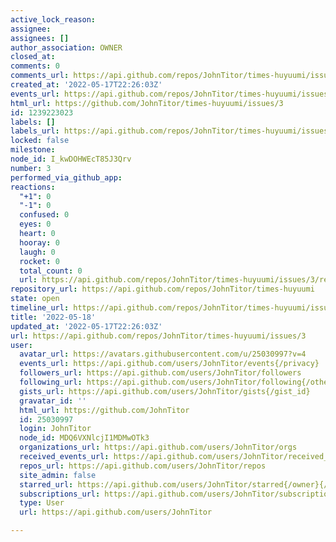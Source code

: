 ```yaml
---
active_lock_reason: 
assignee: 
assignees: []
author_association: OWNER
closed_at: 
comments: 0
comments_url: https://api.github.com/repos/JohnTitor/times-huyuumi/issues/3/comments
created_at: '2022-05-17T22:26:03Z'
events_url: https://api.github.com/repos/JohnTitor/times-huyuumi/issues/3/events
html_url: https://github.com/JohnTitor/times-huyuumi/issues/3
id: 1239223023
labels: []
labels_url: https://api.github.com/repos/JohnTitor/times-huyuumi/issues/3/labels{/name}
locked: false
milestone: 
node_id: I_kwDOHWEcT85J3Qrv
number: 3
performed_via_github_app: 
reactions:
  "+1": 0
  "-1": 0
  confused: 0
  eyes: 0
  heart: 0
  hooray: 0
  laugh: 0
  rocket: 0
  total_count: 0
  url: https://api.github.com/repos/JohnTitor/times-huyuumi/issues/3/reactions
repository_url: https://api.github.com/repos/JohnTitor/times-huyuumi
state: open
timeline_url: https://api.github.com/repos/JohnTitor/times-huyuumi/issues/3/timeline
title: '2022-05-18'
updated_at: '2022-05-17T22:26:03Z'
url: https://api.github.com/repos/JohnTitor/times-huyuumi/issues/3
user:
  avatar_url: https://avatars.githubusercontent.com/u/25030997?v=4
  events_url: https://api.github.com/users/JohnTitor/events{/privacy}
  followers_url: https://api.github.com/users/JohnTitor/followers
  following_url: https://api.github.com/users/JohnTitor/following{/other_user}
  gists_url: https://api.github.com/users/JohnTitor/gists{/gist_id}
  gravatar_id: ''
  html_url: https://github.com/JohnTitor
  id: 25030997
  login: JohnTitor
  node_id: MDQ6VXNlcjI1MDMwOTk3
  organizations_url: https://api.github.com/users/JohnTitor/orgs
  received_events_url: https://api.github.com/users/JohnTitor/received_events
  repos_url: https://api.github.com/users/JohnTitor/repos
  site_admin: false
  starred_url: https://api.github.com/users/JohnTitor/starred{/owner}{/repo}
  subscriptions_url: https://api.github.com/users/JohnTitor/subscriptions
  type: User
  url: https://api.github.com/users/JohnTitor

---
```

